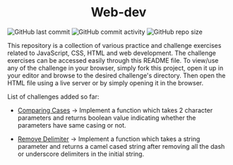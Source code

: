 <h1 align="center">Web-dev</h1>

![GitHub last commit](https://img.shields.io/github/last-commit/demondaddy22/web-dev?color=%2394E089&style=for-the-badge)
![GitHub commit activity](https://img.shields.io/github/commit-activity/m/demondaddy22/web-dev?color=%2355AAFF&style=for-the-badge)
![GitHub repo size](https://img.shields.io/github/repo-size/demondaddy22/web-dev?color=%23DD8811&style=for-the-badge)

This repository is a collection of various practice and challenge exercises related to JavaScript, CSS, HTML and web development. The challenge exercises can be accessed easily through this README file.
To view/use any of the challenge in your browser, simply fork this project, open it up in your editor and browse to the desired challenge's directory. Then open the HTML file using a live server or by simply opening it in the browser.

List of challenges added so far:

-   [Comparing Cases](/JustJS/ComparingCases) -> Implement a function which takes 2 character parameters and returns boolean value indicating whether the parameters have same casing or not.

-   [Remove Delimiter](/JustJS/RemoveDelimiter) -> Implement a function which takes a string parameter and returns a camel cased string after removing all the dash or underscore delimiters in the initial string.
